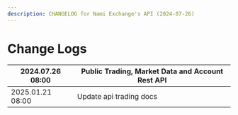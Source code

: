 ```yaml
---
description: CHANGELOG for Nami Exchange's API (2024-07-26)
---
```


# Change Logs

| 2024.07.26 08:00 | Public Trading, Market Data and Account Rest API |
| ---------------- | ------------------------------------------------ |
| 2025.01.21 08:00 | Update api trading docs                          |
